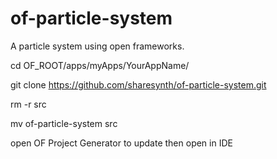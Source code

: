 # of-particle-system
A particle system using open frameworks.

cd OF_ROOT/apps/myApps/YourAppName/

git clone https://github.com/sharesynth/of-particle-system.git

rm -r src

mv of-particle-system src

open OF Project Generator to update then open in IDE
